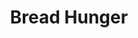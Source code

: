 ---
title: Bread Hunger
permalink: /article/compliance32xAddons/Bread%20Hunger
comments: true
comments-id: BreadHunger
header-img: article/compliance32xAddons/Bread Hunger.jpg

long_text: Replaces the drumsticks in the hunger bar with bread.

authors:
  - BellPepperBrian

download:
  - 1.16:
    - https://github.com/Compliance-Addons/Addons/raw/master/32x/Bread%20Hunger/Compliance%20Bread%20Hunger%2032x.zip
---